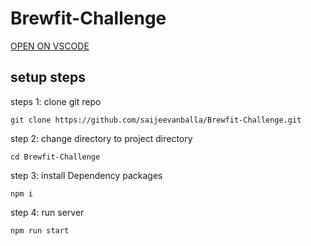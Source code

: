 # Brewfit-Challenge

[OPEN ON VSCODE](https://github1s.com/saijeevanballa/Brewfit-Challenge)

## setup steps

steps 1: clone git repo

```
git clone https://github.com/saijeevanballa/Brewfit-Challenge.git
```

step 2: change directory to project directory

```
cd Brewfit-Challenge
```

step 3: install Dependency packages

```
npm i
```

step 4: run server

```
npm run start
```
